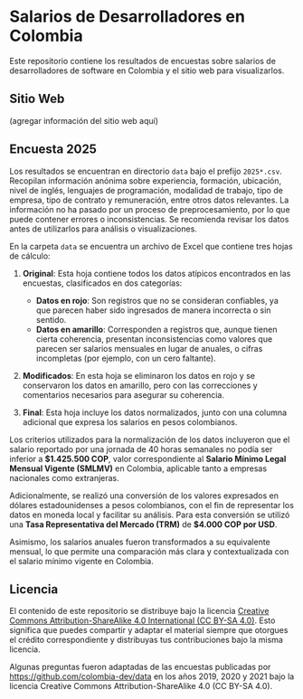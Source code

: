 # Salarios de Desarrolladores en Colombia
Este repositorio contiene los resultados de encuestas sobre salarios de desarrolladores de software en Colombia y el sitio web para visualizarlos.

## Sitio Web
(agregar información del sitio web aquí)

## Encuesta 2025
Los resultados se encuentran en directorio `data` bajo el prefijo `2025*.csv`. Recopilan información anónima sobre experiencia, formación, ubicación, nivel de inglés, lenguajes de programación, modalidad de trabajo, tipo de empresa, tipo de contrato y remuneración, entre otros datos relevantes. La información no ha pasado por un proceso de preprocesamiento, por lo que puede contener errores o inconsistencias. Se recomienda revisar los datos antes de utilizarlos para análisis o visualizaciones.

En la carpeta `data` se encuentra un archivo de Excel que contiene tres hojas de cálculo:

1. **Original**: Esta hoja contiene todos los datos atípicos encontrados en las encuestas, clasificados en dos categorías:
   - **Datos en rojo**: Son registros que no se consideran confiables, ya que parecen haber sido ingresados de manera incorrecta o sin sentido.
   - **Datos en amarillo**: Corresponden a registros que, aunque tienen cierta coherencia, presentan inconsistencias como valores que parecen ser salarios mensuales en lugar de anuales, o cifras incompletas (por ejemplo, con un cero faltante).

2. **Modificados**: En esta hoja se eliminaron los datos en rojo y se conservaron los datos en amarillo, pero con las correcciones y comentarios necesarios para asegurar su coherencia.

3. **Final**: Esta hoja incluye los datos normalizados, junto con una columna adicional que expresa los salarios en pesos colombianos.

Los criterios utilizados para la normalización de los datos incluyeron que el salario reportado por una jornada de 40 horas semanales no podía ser inferior a **$1.425.500 COP**, valor correspondiente al **Salario Mínimo Legal Mensual Vigente (SMLMV)** en Colombia, aplicable tanto a empresas nacionales como extranjeras.

Adicionalmente, se realizó una conversión de los valores expresados en dólares estadounidenses a pesos colombianos, con el fin de representar los datos en moneda local y facilitar su análisis. Para esta conversión se utilizó una **Tasa Representativa del Mercado (TRM)** de **$4.000 COP por USD**.

Asimismo, los salarios anuales fueron transformados a su equivalente mensual, lo que permite una comparación más clara y contextualizada con el salario mínimo vigente en Colombia.


## Licencia

El contenido de este repositorio se distribuye bajo la licencia [Creative Commons Attribution-ShareAlike 4.0 International (CC BY-SA 4.0)](https://creativecommons.org/licenses/by-sa/4.0/). Esto significa que puedes compartir y adaptar el material siempre que otorgues el crédito correspondiente y distribuyas tus contribuciones bajo la misma licencia.

Algunas preguntas fueron adaptadas de las encuestas publicadas por https://github.com/colombia-dev/data en los años 2019, 2020 y 2021 bajo la licencia Creative Commons Attribution-ShareAlike 4.0 (CC BY-SA 4.0).
